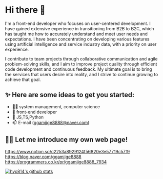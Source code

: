 # Hi there 👋
I'm a front-end developer who focuses on user-centered development. I have gained extensive experience in transitioning from B2B to B2C, which has taught me how to accurately understand and meet user needs and expectations. I have been concentrating on developing various features using artificial intelligence and service industry data, with a priority on user experience.

I contribute to team projects through collaborative communication and agile problem-solving skills, and I aim to improve project quality through efficient code development and continuous feedback. My ultimate goal is to bring the services that users desire into reality, and I strive to continue growing to achieve that goal.



## ✨ Here are some ideas to get you started:
- 👩‍🎓 system management, computer science
- 🔭 front-end developer
- 🌱 JS,TS,Python
- 📫 E-mail (ggamjige8888@naver.com)


## 👩‍💻 Let me introduce my own web page! <br>
https://www.notion.so/c2253a8929124f56820e3e57719c57f9<br>
https://blog.naver.com/ggamjige8888  
https://programmers.co.kr/pr/ggamjige8888_7934


[![hyo814's github stats](https://github-readme-stats.vercel.app/api?username=hyo814)](https://github.com/anuraghazra/github-readme-stats)
